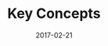 ﻿---
title: Key Concepts
toc: false
type: specs
layout:  package
date: "2017-02-21"
draft: false
specification: VEC
version: 1.1.3
documentType: "Recommendation"
elementType:  Package
menu:
  VEC-1.1.3:    
    identifier: key-concepts
    weight: 1001 

# Prev/next pager order (if `docs_section_pager` enabled in `params.toml`)
weight: 1001
---
